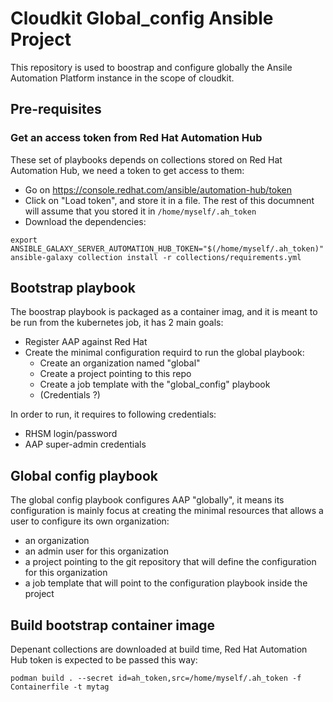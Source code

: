 # Cloudkit Global_config Ansible Project

This repository is used to boostrap and configure globally the Ansile Automation Platform instance in the scope of cloudkit.

## Pre-requisites

### Get an access token from Red Hat Automation Hub

These set of playbooks depends on collections stored on Red Hat Automation Hub, we need a token to get access to them:

- Go on https://console.redhat.com/ansible/automation-hub/token
- Click on "Load token", and store it in a file. The rest of this documnent will assume that you stored it in `/home/myself/.ah_token`
- Download the dependencies:

```
export ANSIBLE_GALAXY_SERVER_AUTOMATION_HUB_TOKEN="$(/home/myself/.ah_token)"
ansible-galaxy collection install -r collections/requirements.yml
```

## Bootstrap playbook

The boostrap playbook is packaged as a container imag, and it is meant to be run from the kubernetes job, it has 2 main goals:

- Register AAP against Red Hat
- Create the minimal configuration requird to run the global playbook:
    - Create an organization named "global"
    - Create a project pointing to this repo
    - Create a job template with the "global_config" playbook
    - (Credentials ?)

In order to run, it requires to following credentials:

- RHSM login/password
- AAP super-admin credentials

## Global config playbook

The global config playbook configures AAP "globally", it means its configuration is mainly focus at creating the minimal resources that allows a user to configure its own organization:
- an organization
- an admin user for this organization
- a project pointing to the git repository that will define the configuration for this organization
- a job template that will point to the configuration playbook inside the project

## Build bootstrap container image

Depenant collections are downloaded at build time, Red Hat Automation Hub token is expected to be passed this way:

```
podman build . --secret id=ah_token,src=/home/myself/.ah_token -f Containerfile -t mytag
```